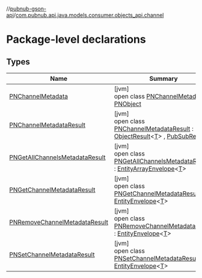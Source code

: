 //[pubnub-gson-api](../../index.md)/[com.pubnub.api.java.models.consumer.objects_api.channel](index.md)

# Package-level declarations

## Types

| Name | Summary |
|---|---|
| [PNChannelMetadata](-p-n-channel-metadata/index.md) | [jvm]<br>open class [PNChannelMetadata](-p-n-channel-metadata/index.md) : [PNObject](../com.pubnub.api.java.models.consumer.objects_api/-p-n-object/index.md) |
| [PNChannelMetadataResult](-p-n-channel-metadata-result/index.md) | [jvm]<br>open class [PNChannelMetadataResult](-p-n-channel-metadata-result/index.md) : [ObjectResult](../../../../pubnub-kotlin/pubnub-kotlin-api/pubnub-kotlin-api/com.pubnub.api.models.consumer.pubsub.objects/-object-result/index.md)&lt;[T](../../../../pubnub-kotlin/pubnub-kotlin-api/com.pubnub.api.models.consumer.pubsub.objects/-object-result/index.md)&gt; , [PubSubResult](../../../../pubnub-kotlin/pubnub-kotlin-api/pubnub-kotlin-api/com.pubnub.api.models.consumer.pubsub/-pub-sub-result/index.md) |
| [PNGetAllChannelsMetadataResult](-p-n-get-all-channels-metadata-result/index.md) | [jvm]<br>open class [PNGetAllChannelsMetadataResult](-p-n-get-all-channels-metadata-result/index.md) : [EntityArrayEnvelope](../com.pubnub.api.java.models.consumer.objects_api/-entity-array-envelope/index.md)&lt;[T](../com.pubnub.api.java.models.consumer.objects_api/-entity-array-envelope/index.md)&gt; |
| [PNGetChannelMetadataResult](-p-n-get-channel-metadata-result/index.md) | [jvm]<br>open class [PNGetChannelMetadataResult](-p-n-get-channel-metadata-result/index.md) : [EntityEnvelope](../com.pubnub.api.java.models.consumer.objects_api/-entity-envelope/index.md)&lt;[T](../com.pubnub.api.java.models.consumer.objects_api/-entity-envelope/index.md)&gt; |
| [PNRemoveChannelMetadataResult](-p-n-remove-channel-metadata-result/index.md) | [jvm]<br>open class [PNRemoveChannelMetadataResult](-p-n-remove-channel-metadata-result/index.md) : [EntityEnvelope](../com.pubnub.api.java.models.consumer.objects_api/-entity-envelope/index.md)&lt;[T](../com.pubnub.api.java.models.consumer.objects_api/-entity-envelope/index.md)&gt; |
| [PNSetChannelMetadataResult](-p-n-set-channel-metadata-result/index.md) | [jvm]<br>open class [PNSetChannelMetadataResult](-p-n-set-channel-metadata-result/index.md) : [EntityEnvelope](../com.pubnub.api.java.models.consumer.objects_api/-entity-envelope/index.md)&lt;[T](../com.pubnub.api.java.models.consumer.objects_api/-entity-envelope/index.md)&gt; |
